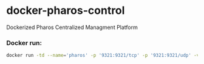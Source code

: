 # docker-pharos-control
Dockerized Pharos Centralized Managment Platform


### Docker run:
```bash
docker run -td --name='pharos' -p '9321:9321/tcp' -p '9321:9321/udp' -v '/opt/docker/pharoscontrol':'/opt/pharoscontrol':'rw' 'simeononsecurity/docker-pharos-control' 
```
